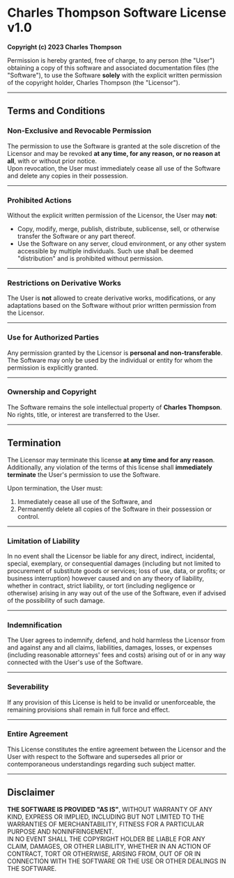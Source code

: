 # Charles Thompson Software License v1.0

**Copyright (c) 2023 Charles Thompson**

Permission is hereby granted, free of charge, to any person (the "User") obtaining a copy of this software and associated documentation files (the "Software"), to use the Software **solely** with the explicit written permission of the copyright holder, Charles Thompson (the "Licensor").

---

## Terms and Conditions

### Non-Exclusive and Revocable Permission  
The permission to use the Software is granted at the sole discretion of the Licensor and may be revoked **at any time, for any reason, or no reason at all**, with or without prior notice.  
Upon revocation, the User must immediately cease all use of the Software and delete any copies in their possession.

---

### Prohibited Actions  
Without the explicit written permission of the Licensor, the User may **not**:  

- Copy, modify, merge, publish, distribute, sublicense, sell, or otherwise transfer the Software or any part thereof.  
- Use the Software on any server, cloud environment, or any other system accessible by multiple individuals. Such use shall be deemed "distribution" and is prohibited without permission.

---

### Restrictions on Derivative Works  
The User is **not** allowed to create derivative works, modifications, or any adaptations based on the Software without prior written permission from the Licensor.

---

### Use for Authorized Parties  
Any permission granted by the Licensor is **personal and non-transferable**.  
The Software may only be used by the individual or entity for whom the permission is explicitly granted.

---

### Ownership and Copyright  
The Software remains the sole intellectual property of **Charles Thompson**.  
No rights, title, or interest are transferred to the User.

---

## Termination  
The Licensor may terminate this license **at any time and for any reason**.  
Additionally, any violation of the terms of this license shall **immediately terminate** the User's permission to use the Software.  

Upon termination, the User must:  
1. Immediately cease all use of the Software, and  
2. Permanently delete all copies of the Software in their possession or control.  

---

### Limitation of Liability  
In no event shall the Licensor be liable for any direct, indirect, incidental, special, exemplary, or consequential damages (including but not limited to procurement of substitute goods or services; loss of use, data, or profits; or business interruption) however caused and on any theory of liability, whether in contract, strict liability, or tort (including negligence or otherwise) arising in any way out of the use of the Software, even if advised of the possibility of such damage.

---

### Indemnification  
The User agrees to indemnify, defend, and hold harmless the Licensor from and against any and all claims, liabilities, damages, losses, or expenses (including reasonable attorneys' fees and costs) arising out of or in any way connected with the User's use of the Software.

---

### Severability  
If any provision of this License is held to be invalid or unenforceable, the remaining provisions shall remain in full force and effect.

---

### Entire Agreement  
This License constitutes the entire agreement between the Licensor and the User with respect to the Software and supersedes all prior or contemporaneous understandings regarding such subject matter.

---

## Disclaimer  
**THE SOFTWARE IS PROVIDED "AS IS"**, WITHOUT WARRANTY OF ANY KIND, EXPRESS OR IMPLIED, INCLUDING BUT NOT LIMITED TO THE WARRANTIES OF MERCHANTABILITY, FITNESS FOR A PARTICULAR PURPOSE AND NONINFRINGEMENT.  
IN NO EVENT SHALL THE COPYRIGHT HOLDER BE LIABLE FOR ANY CLAIM, DAMAGES, OR OTHER LIABILITY, WHETHER IN AN ACTION OF CONTRACT, TORT OR OTHERWISE, ARISING FROM, OUT OF OR IN CONNECTION WITH THE SOFTWARE OR THE USE OR OTHER DEALINGS IN THE SOFTWARE.

